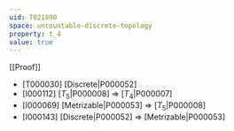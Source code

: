 ```yaml
---
uid: T021890
space: uncountable-discrete-topology
property: t_4
value: true
---
```

[[Proof]]

* [T000030] [Discrete|P000052]
* [I000112] [$T_5$|P000008] => [$T_4$|P000007]
* [I000069] [Metrizable|P000053] => [$T_5$|P000008]
* [I000143] [Discrete|P000052] => [Metrizable|P000053]

